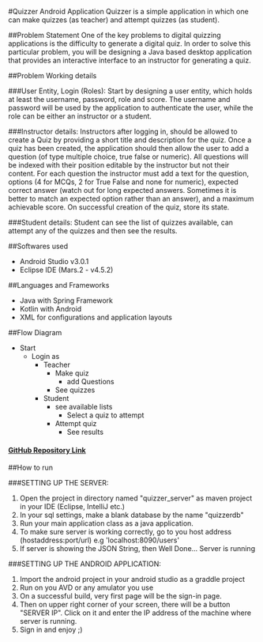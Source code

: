 #Quizzer Android Application
Quizzer is a simple application in which one can make quizzes (as teacher) and attempt quizzes (as student).


##Problem Statement
One of the key problems to digital quizzing applications is the difficulty to generate a digital quiz. In order to solve this particular problem, you will be designing a Java based desktop application that provides an interactive interface to an instructor for generating a quiz.


##Problem Working details

###User Entity, Login (Roles):
Start by designing a user entity, which holds at least the username, password, role and score. The username and password will be used by the application to authenticate the user, while the role can be either an instructor or a student.

###Instructor details:
Instructors after logging in, should be allowed to create a Quiz by providing a short title and description for the quiz. Once a quiz has been created, the application should then allow the user to add a question (of type multiple choice, true false or numeric). All questions will be indexed with their position editable by the instructor but not their content. For each question the instructor must add a text for the question, options (4 for MCQs, 2 for True False and none for numeric), expected correct answer (watch out for long expected answers. Sometimes it is better to match an expected option rather than an answer), and a maximum achievable score. On successful creation of the quiz, store its state.

###Student details:
Student can see the list of quizzes available, can attempt any of the quizzes and then see the results.


##Softwares used
- Android Studio v3.0.1 
- Eclipse IDE (Mars.2 - v4.5.2)


##Languages and Frameworks
- Java with Spring Framework
- Kotlin with Android
- XML for configurations and application layouts


##Flow Diagram
* Start
	* Login as
		* Teacher
			* Make quiz
				* add Questions
			* See quizzes
		* Student
			* see available lists
				* Select a quiz to attempt
			* Attempt quiz
				* See results

#### [GitHub Repository Link](https://github.com/uurehman/QuizzerAndroidApplication)


##How to run

###SETTING UP THE SERVER:
1. Open the project in directory named "quizzer_server" as maven project in your IDE (Eclipse, IntelliJ etc.)
2. In your sql settings, make a blank database by the name "quizzerdb"
3. Run your main application class as a java application.
4. To make sure server is working correctly, go to you host address (hostaddress:port/url) e.g 'localhost:8090/users'
5. If server is showing the JSON String, then Well Done... Server is running

###SETTING UP THE ANDROID APPLICATION:

1. Import the android project in your android studio as a graddle project
2. Run on you AVD or any amulator you use
3. On a successful build, very first page will be the sign-in page.
4. Then on upper right corner of your screen, there will be a button "SERVER IP". Click on it and enter the IP address of the machine where server is running.
5. Sign in and enjoy ;)

